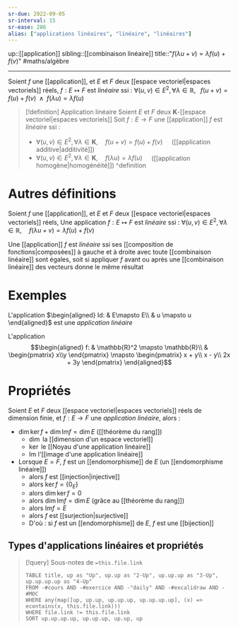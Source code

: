 ```yaml
---
sr-due: 2022-09-05
sr-interval: 15
sr-ease: 286
alias: ["applications linéaires", "linéaire", "linéaires"]
---
```

up::[[application]]
sibling::[[combinaison linéaire]]
title::"$f(\lambda u+v) = \lambda f(u) + f(v)$"
#maths/algèbre

---
Soient $f$ une [[application]], et $E$ et $F$ deux [[espace vectoriel|espaces vectoriels]] réels,
$f: E \mapsto F$ est _linéaire_ ssi :
$\forall(u,v)\in E^{2}, \forall\lambda\in\mathbb{R},\;\;\; f(u+v) = f(u) + f(v) \;\;\wedge\;\; f(\lambda u) = \lambda f(u)$

> [!definition] Application linéaire
> Soient $E$ et $F$ deux $\mathbf{K}$-[[espace vectoriel|espaces vectoriels]]
> Soit $f: E \to F$ une [[application]]
> $f$ est *linéaire* ssi :
>  - $\forall (u, v) \in E^{2}, \forall \lambda \in \mathbf{K}, \quad f(u+v) = f(u) + f(v)\quad$ ([[application additive|additivité]])
>  - $\forall (u, v) \in E^{2}, \forall \lambda \in \mathbf{K}, \quad f(\lambda u) = \lambda f(u) \quad$ ([[application homogène|homogénéité]]) 
^definition


# Autres définitions
Soient $f$ une [[application]], et $E$ et $F$ deux [[espace vectoriel|espaces vectoriels]] réels,
Une application $f: E \mapsto F$ est _linéaire_ ssi :
$\forall (u, v)\in E^{2}, \forall\lambda\in\mathbb{R}, \quad f(\lambda u + v) = \lambda f(u) + f(v)$

Une [[application]] $f$ est _linéaire_ ssi ses [[composition de fonctions|composées]] à gauche et à droite avec toute [[combinaison linéaire]] sont égales, soit si appliquer $f$ avant ou après une [[combinaison linéaire]]  des vecteurs donne le même résultat


# Exemples

L'application $\begin{aligned} Id: & E\mapsto E\\ & u \mapsto u \end{aligned}$ est une _application linéaire_

L'application $$\begin{aligned}
f: & \mathbb{R}^2 \mapsto \mathbb{R}\\
   & \begin{pmatrix} x\\y \end{pmatrix}
     \mapsto
     \begin{pmatrix}
         x + y\\
         x - y\\
         2x + 3y
     \end{pmatrix}
\end{aligned}$$

# Propriétés

Soient $E$ et $F$ deux [[espace vectoriel|espaces vectoriels]] réels de dimension finie, et $f: E\rightarrow F$ une _application linéaire_, alors :

  - $\dim \ker f + \dim \mathrm{Im} f = \dim E$ ([[théorème du rang]])
      - $\dim$ la [[dimension d'un espace vectoriel]]
      - $\ker$ le [[Noyau d'une application linéaire]]
      - $\mathrm{Im}$ l'[[image d'une application linéaire]]
  - Lorsque $E = F$, $f$ est un [[endomorphisme]] de $E$ (un [[endomorphisme linéaire]])
      - alors $f$ est [[injection|injective]]
      - alors $\ker f = \{0_E\}$
      - alors $\dim\ker f = 0$
      - alors $\dim\mathrm{Im} f = \dim E$ (grâce au [[théorème du rang]])
      - alors $\mathrm{Im} f = E$
      - alors $f$ est [[surjection|surjective]]
      - D'où : si $f$ est un [[endomorphisme]] de $E$, $f$ est une [[bijection]]


## Types d'applications linéaires et propriétés
> [!query] Sous-notes de `=this.file.link`
> ```dataview
> TABLE title, up as "Up", up.up as "2-Up", up.up.up as "3-Up", up.up.up.up as "4-Up"
> FROM -#cours AND -#exercice AND -"daily" AND -#excalidraw AND -#MOC
> WHERE any(map([up, up.up, up.up.up, up.up.up.up], (x) => econtains(x, this.file.link)))
> WHERE file.link != this.file.link
> SORT up.up.up.up, up.up.up, up.up, up
> ```
